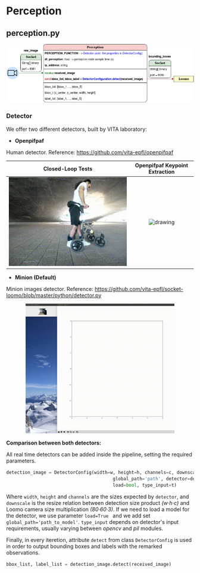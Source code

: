 # Perception

## perception.py

<center>

![alt text](./Images/Software_perception.png)

</center>

### Detector

We offer two different detectors, built by VITA laboratory: 

* **Openpifpaf** 

Human detector. Reference: https://github.com/vita-epfl/openpifpaf

<center>

Closed-Loop Tests               |  Openpifpaf Keypoint Extraction
:-------------------------: |:-------------------------:
<img src="../control/Images/MR_EPFL.gif" alt="drawing" width="500"/> | <img src="../control/Images/MR_EPFL_skeleton.gif" alt="drawing" width="500"/>

</center>

* **Minion (Default)** 

Minion images detector. Reference: https://github.com/vita-epfl/socket-loomo/blob/master/python/detector.py

<p align="center">
<img src="./Images/Perception_minion.gif" alt="drawing" width="400"/>
</p>

**Comparison between both detectors:**

All real time detectors can be added inside the pipeline, setting the required parameters.

``` python 
detection_image = DetectorConfig(width=w, height=h, channels=c, downscale=d,
                                        global_path='path', detector=detector_class(),
                                        load=bool, type_input=t) 
```

Where ```width```, ```height``` and ```channels``` are the sizes expected by ```detector```, and ```downscale``` is the resize relation between detection size product _(w·h·c)_ and Loomo camera size multiplication _(80·60·3)_. If we need to load a model for the detector, we use parameter ```load=True ``` and we add set ```global_path='path_to_model'```. ```type_input``` depends on detector's input requirements, usually varying between _opencv_ and _pil_ modules.

Finally, in every iteretion, attribute ```detect``` from class ```DetectorConfig``` is used in order to output bounding boxes and labels with the remarked observations. 

``` python
bbox_list, label_list = detection_image.detect(received_image)
```



